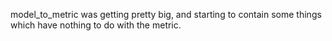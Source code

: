 model_to_metric was getting pretty big, and starting to contain some things which have nothing to do with the metric.
